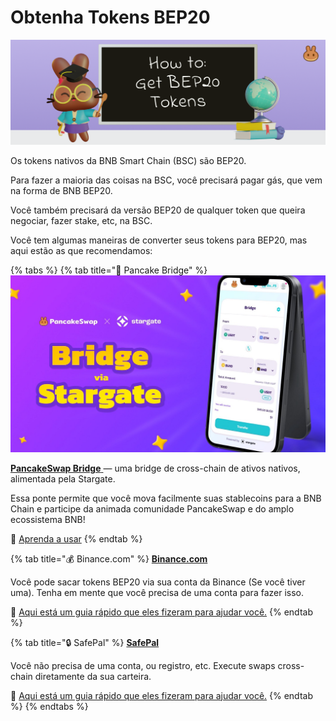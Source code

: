 # Obtenha Tokens BEP20

![](../.gitbook/assets/how-to-get-bep20-tokens-header.png)

Os tokens nativos da BNB Smart Chain (BSC) são BEP20.&#x20;

Para fazer a maioria das coisas na BSC, você precisará pagar gás, que vem na forma de BNB BEP20.&#x20;

Você também precisará da versão BEP20 de qualquer token que queira negociar, fazer stake, etc, na BSC.&#x20;

Você tem algumas maneiras de converter seus tokens para BEP20, mas aqui estão as que recomendamos:

{% tabs %}
{% tab title="🌉 Pancake Bridge" %}
![](<../.gitbook/assets/image (7) (1).png>)

[**PancakeSwap Bridge** ](http://bridge.pancakeswap.finance/)— uma bridge de cross-chain de ativos nativos, alimentada pela Stargate.&#x20;

Essa ponte permite que você mova facilmente suas stablecoins para a BNB Chain e participe da animada comunidade PancakeSwap e do amplo ecossistema BNB!&#x20;

📖 [Aprenda a usar](https://medium.com/pancakeswap/lan%C3%A7amento-da-bridge-da-pancakeswap-uma-parceria-com-a-stargate-e2a38612270b)
{% endtab %}

{% tab title="💰 Binance.com" %}
[**Binance.com**](https://github.com/pancakeswap/pancake-document/tree/255db0c7af28df2f9c1209daa5cdbd774490a666/get-started/www.binance.com)&#x20;

Você pode sacar tokens BEP20 via sua conta da Binance (Se você tiver uma). Tenha em mente que você precisa de uma conta para fazer isso.

📖 [Aqui está um guia rápido que eles fizeram para ajudar você.](https://www.binance.com/en/support/faq/85a1c394ac1d489fb0bfac0ef2fceafd)
{% endtab %}

{% tab title="🔒 SafePal" %}
[**SafePal** ](https://safepal.io/download)

Você não precisa de uma conta, ou registro, etc. Execute swaps cross-chain diretamente da sua carteira.

📖 [Aqui está um guia rápido que eles fizeram para ajudar você.](https://docs.safepal.io/safepal-app/cross-chain-swap-tutorial)
{% endtab %}
{% endtabs %}
